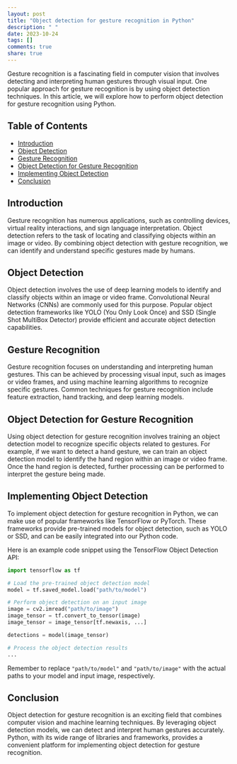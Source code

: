 ```yaml
---
layout: post
title: "Object detection for gesture recognition in Python"
description: " "
date: 2023-10-24
tags: []
comments: true
share: true
---
```


Gesture recognition is a fascinating field in computer vision that involves detecting and interpreting human gestures through visual input. One popular approach for gesture recognition is by using object detection techniques. In this article, we will explore how to perform object detection for gesture recognition using Python.

## Table of Contents
- [Introduction](#introduction)
- [Object Detection](#object-detection)
- [Gesture Recognition](#gesture-recognition)
- [Object Detection for Gesture Recognition](#object-detection-for-gesture-recognition)
- [Implementing Object Detection](#implementing-object-detection)
- [Conclusion](#conclusion)

## Introduction <a name="introduction"></a>
Gesture recognition has numerous applications, such as controlling devices, virtual reality interactions, and sign language interpretation. Object detection refers to the task of locating and classifying objects within an image or video. By combining object detection with gesture recognition, we can identify and understand specific gestures made by humans.

## Object Detection <a name="object-detection"></a>
Object detection involves the use of deep learning models to identify and classify objects within an image or video frame. Convolutional Neural Networks (CNNs) are commonly used for this purpose. Popular object detection frameworks like YOLO (You Only Look Once) and SSD (Single Shot MultiBox Detector) provide efficient and accurate object detection capabilities.

## Gesture Recognition <a name="gesture-recognition"></a>
Gesture recognition focuses on understanding and interpreting human gestures. This can be achieved by processing visual input, such as images or video frames, and using machine learning algorithms to recognize specific gestures. Common techniques for gesture recognition include feature extraction, hand tracking, and deep learning models.

## Object Detection for Gesture Recognition <a name="object-detection-for-gesture-recognition"></a>
Using object detection for gesture recognition involves training an object detection model to recognize specific objects related to gestures. For example, if we want to detect a hand gesture, we can train an object detection model to identify the hand region within an image or video frame. Once the hand region is detected, further processing can be performed to interpret the gesture being made.

## Implementing Object Detection <a name="implementing-object-detection"></a>
To implement object detection for gesture recognition in Python, we can make use of popular frameworks like TensorFlow or PyTorch. These frameworks provide pre-trained models for object detection, such as YOLO or SSD, and can be easily integrated into our Python code.

Here is an example code snippet using the TensorFlow Object Detection API:

```python
import tensorflow as tf

# Load the pre-trained object detection model
model = tf.saved_model.load("path/to/model")

# Perform object detection on an input image
image = cv2.imread("path/to/image")
image_tensor = tf.convert_to_tensor(image)
image_tensor = image_tensor[tf.newaxis, ...]

detections = model(image_tensor)

# Process the object detection results
...
```
Remember to replace `"path/to/model"` and `"path/to/image"` with the actual paths to your model and input image, respectively.

## Conclusion <a name="conclusion"></a>
Object detection for gesture recognition is an exciting field that combines computer vision and machine learning techniques. By leveraging object detection models, we can detect and interpret human gestures accurately. Python, with its wide range of libraries and frameworks, provides a convenient platform for implementing object detection for gesture recognition.
